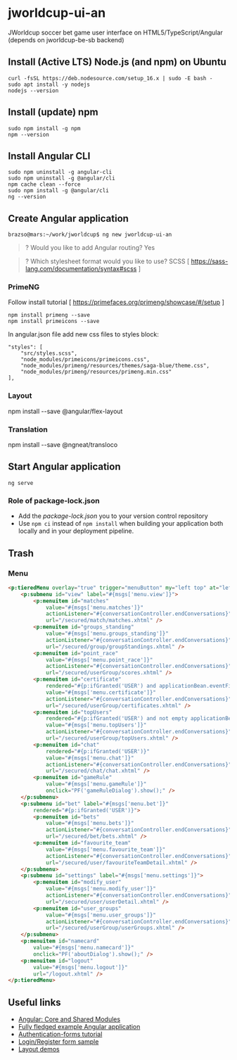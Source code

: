 # jworldcup-ui-an
JWorldcup soccer bet game user interface on HTML5/TypeScript/Angular (depends on jworldcup-be-sb backend)

## Install (Active LTS) Node.js (and npm) on Ubuntu

```
curl -fsSL https://deb.nodesource.com/setup_16.x | sudo -E bash -
sudo apt install -y nodejs
nodejs --version
```

## Install (update) npm

```
sudo npm install -g npm
npm --version
```

## Install Angular CLI

```
sudo npm uninstall -g angular-cli
sudo npm uninstall -g @angular/cli
npm cache clean --force
sudo npm install -g @angular/cli
ng --version
```

## Create Angular application

`brazso@mars:~/work/jworldcup$ ng new jworldcup-ui-an`

> ? Would you like to add Angular routing? Yes

> ? Which stylesheet format would you like to use? SCSS   [ https://sass-lang.com/documentation/syntax#scss ]

### PrimeNG
Follow install tutorial [ https://primefaces.org/primeng/showcase/#/setup ]

```
npm install primeng --save
npm install primeicons --save
```

In angular.json file add new css files to styles block:

    "styles": [
        "src/styles.scss",
        "node_modules/primeicons/primeicons.css",
        "node_modules/primeng/resources/themes/saga-blue/theme.css",
        "node_modules/primeng/resources/primeng.min.css"
    ],

### Layout

npm install --save @angular/flex-layout

### Translation

npm install --save @ngneat/transloco

## Start Angular application
```
ng serve
```

### Role of package-lock.json

- Add the _package-lock.json_ you to your version control repository
- Use `npm ci` instead of `npm install` when building your application both locally and in your deployment pipeline.

## Trash

### Menu

```HTML
<p:tieredMenu overlay="true" trigger="menuButton" my="left top" at="left bottom" style="width:230px; ">
    <p:submenu id="view" label="#{msgs['menu.view']}">
        <p:menuitem id="matches" 
            value="#{msgs['menu.matches']}"
            actionListener="#{conversationController.endConversations}"
            url="/secured/match/matches.xhtml" />
        <p:menuitem id="groups_standing" 
            value="#{msgs['menu.groups_standing']}"
            actionListener="#{conversationController.endConversations}"
            url="/secured/group/groupStandings.xhtml" />
        <p:menuitem id="point_race" 
            value="#{msgs['menu.point_race']}"
            actionListener="#{conversationController.endConversations}" 
            url="/secured/userGroup/scores.xhtml" />
        <p:menuitem id="certificate" 
            rendered="#{p:ifGranted('USER') and applicationBean.eventFinished}"
            value="#{msgs['menu.certificate']}"
            actionListener="#{conversationController.endConversations}" 
            url="/secured/userGroup/certificates.xhtml" />
        <p:menuitem id="topUsers" 
            rendered="#{p:ifGranted('USER') and not empty applicationBean.completedEventIds}"
            value="#{msgs['menu.topUsers']}"
            actionListener="#{conversationController.endConversations}" 
            url="/secured/userGroup/topUsers.xhtml" />
        <p:menuitem id="chat" 
            rendered="#{p:ifGranted('USER')}"
            value="#{msgs['menu.chat']}"
            actionListener="#{conversationController.endConversations}" 
            url="/secured/chat/chat.xhtml" />
        <p:menuitem id="gameRule"
            value="#{msgs['menu.gameRule']}" 
            onclick="PF('gameRuleDialog').show();" />
    </p:submenu>
    <p:submenu id="bet" label="#{msgs['menu.bet']}" 
        rendered="#{p:ifGranted('USER')}">
        <p:menuitem id="bets"
            value="#{msgs['menu.bets']}" 
            actionListener="#{conversationController.endConversations}"
            url="/secured/bet/bets.xhtml" />
        <p:menuitem id="favourite_team" 
            value="#{msgs['menu.favourite_team']}"
            actionListener="#{conversationController.endConversations}" 
            url="/secured/user/favouriteTeamDetail.xhtml" />
    </p:submenu>
    <p:submenu id="settings" label="#{msgs['menu.settings']}">
        <p:menuitem id="modify_user" 
            value="#{msgs['menu.modify_user']}"
            actionListener="#{conversationController.endConversations}" 
            url="/secured/user/userDetail.xhtml" />
        <p:menuitem id="user_groups" 
            value="#{msgs['menu.user_groups']}"
            actionListener="#{conversationController.endConversations}" 
            url="/secured/userGroup/userGroups.xhtml" />
    </p:submenu>
    <p:menuitem id="namecard"
        value="#{msgs['menu.namecard']}" 
        onclick="PF('aboutDialog').show();" />
    <p:menuitem id="logout" 
        value="#{msgs['menu.logout']}"
        url="/logout.xhtml" />
</p:tieredMenu>
```

## Useful links

- [Angular: Core and Shared Modules](https://medium.com/@joao.aguas/angular-core-and-shared-modules-efe072bc9645)
- [Fully fledged example Angular application](https://github.com/gothinkster/angular-realworld-example-app)
- [Authentication-forms tutorial](https://thinkster.io/tutorials/building-real-world-angular-2-apps/authentication-forms)
- [Login/Register form sample](https://codepen.io/gstorbeck/embed/gbNEOr?height=530&theme-id=0&slug-hash=gbNEOr&default-tab=css%2Cresult&user=gstorbeck&pen-title=Login%20Form&name=cp_embed_93)
- [Layout demos](https://tburleson-layouts-demos.firebaseapp.com/)

